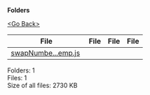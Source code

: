 **Folders**

[&lt;Go Back&gt;](../right.html)

<table><thead><tr class="header"><th><strong>File</strong></th><th><strong>File</strong></th><th><strong>File</strong></th><th><strong>File</strong></th></tr></thead><tbody><tr class="odd"><td><a href="swapNumber-without-temp.js">swapNumbe...emp.js</a> </td><td></td><td></td><td></td></tr></tbody></table>

Folders: 1  
Files: 1  
Size of all files: 2730 KB
